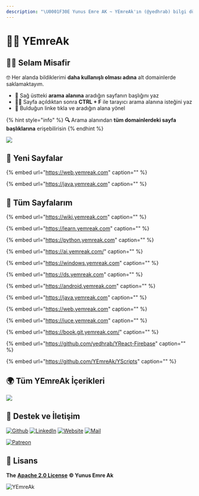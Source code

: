 ```yaml
---
description: "\U0001F30E Yunus Emre AK ~ YEmreAk'ın (@yedhrab) bilgi dünyasının dijital ortamda vücut bulmuş hali \U0001F680 Konular: öğrenme, python, yapay zeka, veri bilimi, windows, android, iuce ders notları, git, web, java"
---
```


# 👨‍💻 YEmreAk

## 🙋‍♂️ Selam Misafir

🤓 Her alanda bildiklerimi **daha kullanışlı olması adına** alt domainlerde saklamaktayım.

* 🏹 Sağ üstteki **arama alanına** aradığın sayfanın başlığını yaz
* 🕵️‍♂️ Sayfa açıldıktan sonra **CTRL + F** ile tarayıcı arama alanına isteğini yaz
* 🚀 Bulduğun linke tıkla ve aradığın alana yönel

{% hint style="info" %}
**🔍** Arama alanından **tüm domainlerdeki sayfa başlıklarına** erişebilirisin
{% endhint %}

![](https://drive.google.com/uc?id=1LZoJzZyY_uYbl3zCxk6ZtZPaDiMHglMv)

## 📢 Yeni Sayfalar

{% embed url="https://web.yemreak.com" caption="" %}

{% embed url="https://java.yemreak.com" caption="" %}

## 📃 Tüm Sayfalarım

{% embed url="https://wiki.yemreak.com" caption="" %}

{% embed url="https://learn.yemreak.com" caption="" %}

{% embed url="https://python.yemreak.com" caption="" %}

{% embed url="https://ai.yemreak.com/" caption="" %}

{% embed url="https://windows.yemreak.com" caption="" %}

{% embed url="https://ds.yemreak.com" caption="" %}

{% embed url="https://android.yemreak.com" caption="" %}

{% embed url="https://java.yemreak.com" caption="" %}

{% embed url="https://web.yemreak.com" caption="" %}

{% embed url="https://iuce.yemreak.com" caption="" %}

{% embed url="https://book.git.yemreak.com/" caption="" %}

{% embed url="https://github.com/yedhrab/YReact-Firebase" caption="" %}

{% embed url="https://github.com/YEmreAk/YScripts" caption="" %}

## 🌍 Tüm YEmreAk İçerikleri

![](https://drive.google.com/uc?id=1LZoJzZyY_uYbl3zCxk6ZtZPaDiMHglMv)

## 💖 Destek ve İletişim

​[​![Github](https://drive.google.com/uc?id=1PzkuWOoBNMg0uOMmqwHtVoYt0WCqi-O5)​](https://github.com/yedhrab) [​![LinkedIn](https://drive.google.com/uc?id=1hvdil0ZHVEzekQ4AYELdnPOqzunKpnzJ)​](https://www.linkedin.com/in/yemreak/) [​![Website](https://drive.google.com/uc?id=1wR8Ph0FBs36ZJl0Ud-HkS0LZ9b66JBqJ)​](https://yemreak.com/) [​![Mail](https://drive.google.com/uc?id=142rP0hbrnY8T9kj_84_r7WxPG1hzWEcN)​](mailto::yedhrab@gmail.com?subject=YWelcome%20%7C%20Github)​

​[​![Patreon](https://drive.google.com/uc?id=11YmCRmySX7v7QDFS62ST2JZuE70RFjDG)](https://www.patreon.com/yemreak/)

## 🔏 Lisans

**The** [**Apache 2.0 License**](https://choosealicense.com/licenses/apache-2.0/) **©️ Yunus Emre Ak**

![YEmreAk](https://drive.google.com/uc?id=1Wd_YLVOkAhXPVqFMx_aZyFvyTy_88H-Z)

